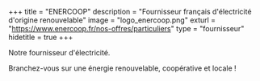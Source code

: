 +++
title = "ENERCOOP"
description = "Fournisseur français d'électricité d'origine renouvelable"
image = "logo_enercoop.png"
exturl = "https://www.enercoop.fr/nos-offres/particuliers"
type = "fournisseur"
hidetitle = true
+++

Notre fournisseur d'électricité.

Branchez-vous sur une  énergie renouvelable, coopérative et locale !
